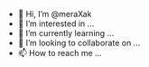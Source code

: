 - 👋 Hi, I’m @meraXak
- 👀 I’m interested in ...
- 🌱 I’m currently learning ...
- 💞️ I’m looking to collaborate on ...
- 📫 How to reach me ...

<!---
meraXak/meraXak is a ✨ special ✨ repository because its `README.md` (this file) appears on your GitHub profile.
You can click the Preview link to take a look at your changes.
--->
